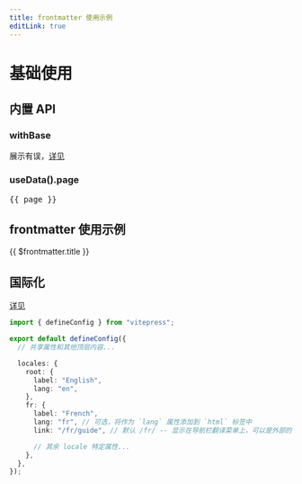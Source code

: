 ```yaml
---
title: frontmatter 使用示例
editLink: true
---
```


# 基础使用

## 内置 API

<script setup>
import { withBase, useData } from 'vitepress'

const { page } = useData()
const { theme } = useData()
console.log(theme,'theme----------')
</script>

### withBase

展示有误，[详见](https://vitepress.dev/zh/guide/asset-handling)

  <!-- <img :src="withBase(theme.logoPath)" /> -->

### useData().page

<pre>{{ page }}</pre>

## frontmatter 使用示例

{{ $frontmatter.title }}

## 国际化

[详见](https://vitepress.dev/zh/guide/i18n)

```ts
import { defineConfig } from "vitepress";

export default defineConfig({
  // 共享属性和其他顶层内容...

  locales: {
    root: {
      label: "English",
      lang: "en",
    },
    fr: {
      label: "French",
      lang: "fr", // 可选，将作为 `lang` 属性添加到 `html` 标签中
      link: "/fr/guide", // 默认 /fr/ -- 显示在导航栏翻译菜单上，可以是外部的

      // 其余 locale 特定属性...
    },
  },
});
```

